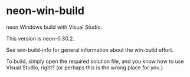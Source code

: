 # neon-win-build

neon Windows build with Visual Studio.

This version is neon-0.30.2.

See win-build-info for general information about the
win-build effort.

To build, simply open the required solution file, and
you know how to use Visual Studio, right?
(or perhaps this is the wrong place for you.)
